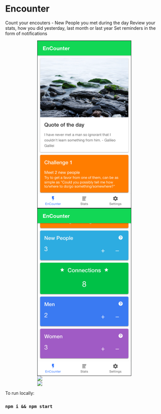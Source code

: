 # Encounter

Count your encouters - New People you met during the day
Review your stats, how you did yesterday, last month or last year
Set reminders in the form of notifications

<div style="display: flex; justify-content: center; align-items: center; flex-wrap: wrap;">
  <img style="width: 300px; height: auto;" src="showcase/main-1.png" />
  <img style="width: 300px; height: auto;" src="showcase/main-2.png" />
  <img style="width: 300px; height: auto;" src="showcase/main-3.png" />
  <img style="width: 300px; height: auto;" src="showcase/main-4.png" />
</div>

To run locally:
### `npm i && npm start`

